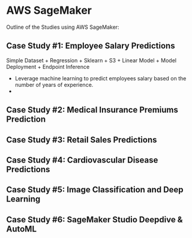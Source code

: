 # AWS SageMaker

Outline of the Studies using AWS SageMaker:

## Case Study #1: Employee Salary Predictions

Simple Dataset + Regression + Sklearn + S3 + Linear Model + Model Deployment + Endpoint Inference

- Leverage machine learning to predict employees salary based on the number of years of experience.
- 

## Case Study #2: Medical Insurance Premiums Prediction

## Case Study #3: Retail Sales Predictions

## Case Study #4: Cardiovascular Disease Predictions

## Case Study #5: Image Classification and Deep Learning

## Case Study #6: SageMaker Studio Deepdive & AutoML
